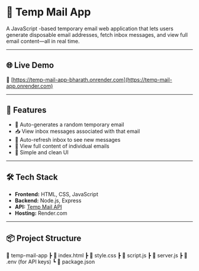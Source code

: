 # 📧 Temp Mail App

A JavaScript -based temporary email web application that lets users generate disposable email addresses, fetch inbox messages, and view full email content—all in real time.

---

## 🌐 Live Demo
🔗 [https://temp-mail-app-bharath.onrender.com](https://temp-mail-app.onrender.com) 

---

## 🚀 Features
- 🔄 Auto-generates a random temporary email
- 📥 View inbox messages associated with that email
- 🔁 Auto-refresh inbox to see new messages
- 📧 View full content of individual emails
- 🎨 Simple and clean UI

---

## 🛠️ Tech Stack
- **Frontend:** HTML, CSS, JavaScript
- **Backend:** Node.js, Express
- **API:** [Temp Mail API](https://rapidapi.com/Privatix/api/temp-mail)
- **Hosting:** Render.com

---

## 📦 Project Structure
📁 temp-mail-app
┣ 📄 index.html
┣ 📄 style.css
┣ 📄 script.js
┣ 📄 server.js
┣ 📄 .env (for API keys)
┗ 📄 package.json
